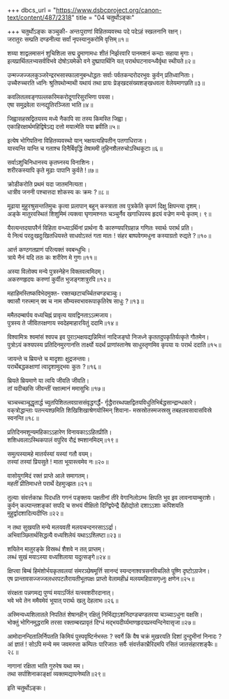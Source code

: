 +++
dbcs_url = "https://www.dsbcproject.org/canon-text/content/487/2318"
title = "04 चतुर्थोऽङ्कः"

+++
चतुर्थोऽङ्कः
कञ्चुकी-
अन्तःपुराणां विहितव्यवस्थः पदे पदेऽहं स्खलनानि रक्षन्।  
जरातुरः सम्प्रति दण्डनीत्या सर्वां नृपस्यानुकरोमि वृत्तिम्॥१॥

शय्या शाद्वलमासनं शुचिशिला सद्म द्रुमाणामधः 
शीतं निर्झरवारि पानमशनं कन्दाः सहाया मृगाः।  
इत्यप्रार्थितलभ्यसर्वविभवे दोषोऽयमेको वने
दुष्प्रापार्थिनि यत् परार्थघटनावन्ध्यैर्वृथा स्थीयते॥२॥

उन्मज्जज्जलकुञ्जरेन्द्ररभसास्फालानुबन्धोद्धतः
सर्वाः पर्वतकन्दरोदरभुवः कुर्वन् प्रतिध्वानिताः।  
उच्चैरुच्चरति ध्वनिः श्रुतिपथोन्माथी यथायं तथा 
प्रायः प्रेङ्खदसंख्यशङ्खधवला वेलेयमागछति॥३॥

कवलितलवङ्गपल्लकरिमकरोदूगारिसुरभिणा पयसा।  
एषा समुद्रवेला रत्नद्युतिरञ्जिता भाति॥४॥

जिह्वासहस्रद्वितयस्य मध्ये नैकापि सा तस्य किमस्ति जिह्वा।  
एकाहिरक्षार्थमहिद्विषेऽद्य दत्तो मयात्मेति यया ब्रवीति॥५॥

इत्येष भोगिपतिना विहितव्यवस्थो
यान् भक्षयत्यहिपतीन् पतगाधिराजः।  
यास्यन्ति यान्ति च गताश्च दिनैर्बिवृद्धिं 
तेषाममी तुहिनशैलरुचोऽस्थिकूटाः॥६॥

सर्वाऽशुचिनिधानस्य कृतघ्नस्य विनाशिनः।  
शरीरकस्यापि कृते मूढाः पापानि कुर्वते !॥७॥

क्रोडीकरोति प्रथमं यदा जातमनित्यता।  
धात्रीव जननी पश्चात्तदा शोकस्य कः क्रमः ?॥८॥

मूढाया मुहुरश्रुसन्ततिमुचः कृत्वा प्रलापान् बहून् 
कस्त्राता तव पुत्रकेति कृपणं दिक्षु क्षिपन्त्या दृशम्।  
अङ्‍के मातुरवस्थितं शिशुमिमं त्यक्त्वा घृणामश्नतः 
चञ्चुर्नैव खगाधिपस्य हृदयं वज्रेण मन्ये कृतम्। ९॥

यैरत्यन्तदयापरैर्न विहिता वन्ध्याऽर्थिनां प्रार्थना 
यैः कारुण्यपरिग्रहान्न गणितः स्वार्थः परार्थ प्रति।  
ये नित्यं परदुःखदुःखितधियस्ते साधवोऽस्तं गता
मातः ! संहर बाष्पवेगमधुना कस्याग्रतो रुद्यते ?॥१०॥

आर्त्त कण्ठगतप्राणं परित्यक्तं स्वबन्धुभिः।  
त्राये नैनं यदि ततः कः शरीरेण मे गुणः॥११॥

अस्या विलोक्य मन्ये पुत्रस्नेहेन विक्लवत्वमिदम्।  
अकरुणहृदयः करुणां कुर्वीत भुजङ्गशत्रुरपि॥१२॥

महाहिमस्तिष्कविभेदमुक्त-
रक्तच्छटाचर्च्चितचण्डचञ्चुः।  
क्वासौ गरुत्मान् क्व च नाम सौम्यस्वभावरूपाकृतिरेष साधुः ?॥१३॥

ममैतदम्बार्पय वध्यचिह्नं प्रावृत्य यावद्विनताऽऽत्मजाय।  
पुत्रस्य ते जीवितरक्षणाय स्वदेहमाहारयितुं ददामि॥१४॥

विश्वामित्रः श्वमांसं श्वपच इव पुराऽभक्षयद्यन्निमित्तं 
नादिजङ्घो निजध्ने कृततदुपकृतिर्यत्कृते गौतमेन।  
पुत्रोऽयं कश्यपस्य प्रतिदिनमुरगानत्ति तार्क्ष्यो यदर्थं 
प्राणांस्तानेष साधुस्तृणमिव कृपया यः परार्थ ददाति॥१५॥

जायन्ते च म्रियन्ते च मादृशाः क्षुद्रजन्तवः।  
परार्थेबद्धकक्षाणां त्वादृशामुद्भवः कुतः ?॥१६॥

म्रियते म्रियमाणे या त्वयि जीवति जीवति।  
तां यदीच्छसि जीवन्तीं रक्षात्मानं ममासुभिः॥१७॥

चञ्चच्चञ्चूद्धृतार्द्ध च्युतपिशितलवग्राससंवृद्धगर्द्धै-
र्गृद्धैरारब्धपक्षद्वितयविधुतिभिर्बद्धसान्द्रान्धकारे।  
वक्‌त्रोद्धान्ताः पतन्त्यश्छमिति शिखिशिखाश्रेणयोस्मिन् शिवाना-
मस्रस्रोतस्मजस्रस्रु तबहलवसावासविस्रे स्वनन्ति॥१८॥

प्रतिदिनमशून्यमहिकाऽऽहारेण विनायकाऽऽहितप्रीति।  
शशिधवलाऽस्थिकपालं वपुरिव रौद्रं श्मशानमिदम्॥१९॥

समुत्पस्यामहे मातर्यस्यां यस्यां गतौ वयम्।  
तस्यां तस्यां प्रियसुते ! माता भूयास्त्वमेव नः॥२०॥

वासोयुगमिदं रक्तं प्राप्ते आले समागतम्।  
महतीं प्रीतिमाधत्ते परार्थे देहमुज्झतः॥२१॥

तुल्याः संवर्त्तकाभ्रः पिदधति गगनं पङ्‍क्तयः पक्षतीनां 
तीरे वेगानिलोऽम्भः क्षिपति भुव इव लावनायाम्बुराशेः।  
कुर्वन् कल्पान्तशङ्कां सपदि च सभयं वीक्षितो दिग्द्विपेन्द्रै
र्देहोद्योतो दशाऽऽशाः कपिशयति मुहुर्द्वादशादित्यदीप्तिः॥२२॥

न तथा सुखयति मन्ये मलयवती मलयचन्दनरसाऽऽर्द्रा।  
अभिवाञ्छितार्थसिद्धत्यै वध्यशिलेयं यथाऽऽश्लिष्टा॥२३॥

शयितेन मातुरङ्‍के विस्रब्धं शैशवे न तत् प्राप्तम्।  
लब्धं सुखं मयाऽस्या वध्यशिलाया यदुत्सङ्‍गे॥२४॥

क्षिप्त्वा बिम्बं हिमंशोर्भयकृतवलयां संमरञ्छेषमूर्त्ति
सानन्दं स्यन्दनाश्वत्रसनविचलिते पूष्णि दृष्टोऽग्रजेन।  
एष प्रान्तावसज्जज्जलधरपटलैरायतीभूतपक्षः 
प्राप्तो वेलामहीध्रं मलयमहिग्रासगृध्नुः क्षणेन॥२५॥

संरक्षता पन्नगमद्य पुण्यं मयाऽर्जितं यत्स्वशरीरदानात्।  
भवे भवे तेन ममैवमेवं भूयात् परार्थः खलु देहलाभः॥२६॥

अस्मिन्वध्यशिलातले निपतितं शेषानहीन् रक्षितुं 
निर्भिद्याऽशनिदण्डचण्डतरया चञ्च्वाऽधुना वक्षसि।  
भोक्तुं भोगिनमुद्धरामि तरसा रक्ताम्बरप्रावृतं 
दिग्धं मद्भयदीर्य्यमाणहृदयप्रस्यन्दिनेवासृजा॥२७॥

आमोदानन्दितालिर्निपतति किमियं पुस्पवृष्टिर्नभस्तः ?
स्वर्गे किं वैष चक्रं मुखरयति दिशां दुन्दुभीनां निनादः ? 
आं ज्ञातं ! सोऽपि मन्ये मम जवमरुता कम्पितः पारिजातः 
सर्वैः संवर्त्तकाभ्रैरिदमपि रसितं जातसंहारशङ्‍कैः॥२८॥

नागानां रक्षिता भाति गुरुरेष यथा मम।  
तथा सर्पाशिनाकाङ्क्षां व्यक्तमद्यापनेष्यति॥२९॥

इति चतुर्थोऽङ्कः।  
